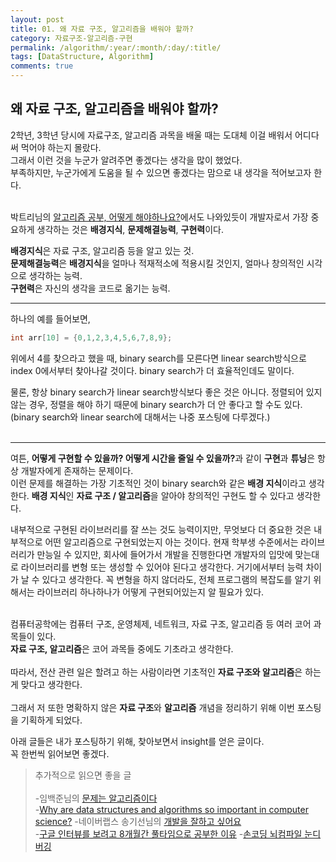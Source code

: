 ```yaml
---
layout: post
title: 01. 왜 자료 구조, 알고리즘을 배워야 할까?
category: 자료구조-알고리즘-구현
permalink: /algorithm/:year/:month/:day/:title/
tags: [DataStructure, Algorithm]
comments: true
---
```


## 왜 자료 구조, 알고리즘을 배워야 할까?

2학년, 3학년 당시에 자료구조, 알고리즘 과목을 배울 때는 도대체 이걸 배워서 어디다 써 먹어야 하는지 몰랐다.<br>
그래서 이런 것을 누군가 알려주면 좋겠다는 생각을 많이 했었다.<br>
부족하지만, 누군가에게 도움을 될 수 있으면 좋겠다는 맘으로 내 생각을 적어보고자 한다.<br><br>

박트리님의 [알고리즘 공부, 어떻게 해야하나요?](https://baactree.tistory.com/52)에서도 나와있듯이 개발자로서 가장 중요하게 생각하는 것은 <b>배경지식</b>, <b>문제해결능력</b>, <b>구현력</b>이다.<br>

<b>배경지식</b>은 자료 구조, 알고리즘 등을 알고 있는 것. <br>
<b>문제해결능력</b>은 <b>배경지식</b>을 얼마나 적재적소에 적용시킬 것인지, 얼마나 창의적인 시각으로 생각하는 능력.<br>
<b>구현력</b>은 자신의 생각을 코드로 옮기는 능력.<br>

---
하나의 예를 들어보면,
```cpp  
int arr[10] = {0,1,2,3,4,5,6,7,8,9}; 
```
위에서 4를 찾으라고 했을 때, binary search를 모른다면 linear search방식으로<br>
index 0에서부터 찾아나갈 것이다. binary search가 더 효율적인데도 말이다.<br>

물론, 항상 binary search가 linear search방식보다 좋은 것은 아니다. 정렬되어 있지 않는 경우, 정렬을 해야 하기 때문에 binary search가 더 안 좋다고 할 수도 있다.<br>
(binary search와 linear search에 대해서는 나중 포스팅에 다루겠다.)<br><br>

---
여튼, <b>어떻게 구현할 수 있을까? 어떻게 시간을 줄일 수 있을까?</b>과 같이 <b>구현</b>과 <b>튜닝</b>은 항상 개발자에게 존재하는 문제이다.<br>
이런 문제를 해결하는 가장 기초적인 것이 binary search와 같은 <b>배경 지식</b>이라고 생각한다.
<b>배경 지식</b>인 <b>자료 구조 / 알고리즘</b>을 알아야 창의적인 구현도 할 수 있다고 생각한다.

내부적으로 구현된 라이브러리를 잘 쓰는 것도 능력이지만, 무엇보다 더 중요한 것은 내부적으로 어떤 알고리즘으로 구현되었는지 아는 것이다. 현재 학부생 수준에서는 라이브러리가 만능일 수 있지만, 회사에 들어가서 개발을 진행한다면 개발자의 입맛에 맞는대로 라이브러리를 변형 또는 생성할 수 있어야 된다고 생각한다. 거기에서부터 능력 차이가 날 수 있다고 생각한다. 꼭 변형을 하지 않더라도, 전체 프로그램의 복잡도를 알기 위해서는 라이브러리 하나하나가 어떻게 구현되어있는지 알 필요가 있다.<br><br>

컴퓨터공학에는 컴퓨터 구조, 운영체제, 네트워크, 자료 구조, 알고리즘 등 여러 코어 과목들이 있다.<br>
<b>자료 구조, 알고리즘</b>은 코어 과목들 중에도 기초라고 생각한다.<br><br>
따라서, 전산 관련 일은 할려고 하는 사람이라면 기초적인 <b>자료 구조와 알고리즘</b>은 하는 게 맞다고 생각한다.<br><br>
그래서 저 또한 명확하지 않은 <b>자료 구조</b>와 <b>알고리즘</b> 개념을 정리하기 위해 이번 포스팅을 기획하게 되었다.<br>

아래 글들은 내가 포스팅하기 위해, 찾아보면서 insight를 얻은 글이다.<br>
꼭 한번씩 읽어보면 좋겠다.<br>

> 추가적으로 읽으면 좋을 글<br><br>
-임백준님의 [문제는 알고리즘이다](http://m.zdnet.co.kr/column_view.asp?artice_id=20150622080223#imadnews)<br>
-[Why are data structures and algorithms so important in computer science?](https://www.quora.com/Why-are-data-structures-and-algorithms-so-important-in-computer-science)
-네이버랩스 송기선님의 [개발을 잘하고 싶어요](https://www.slideshare.net/mobile/deview/ss-58739254)<br>
-[구글 인터뷰를 보려고 8개월간 풀타임으로 공부한 이유](https://medium.com/@_chyotsuba/%EA%B5%AC%EA%B8%80-%EC%9D%B8%ED%84%B0%EB%B7%B0%EB%A5%BC-%EB%B3%B4%EB%A0%A4%EA%B3%A0-8%EA%B0%9C%EC%9B%94%EA%B0%84-%ED%92%80%ED%83%80%EC%9E%84%EC%9C%BC%EB%A1%9C-%EA%B3%B5%EB%B6%80%ED%95%9C-%EC%9D%B4%EC%9C%A0-d6ce5faff5a7)
-[손코딩 뇌컴파일 눈디버깅](https://brunch.co.kr/@brunch4nrs/2)
<br>
